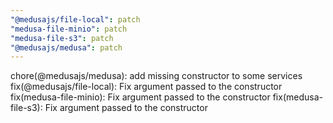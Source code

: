 ```yaml
---
"@medusajs/file-local": patch
"medusa-file-minio": patch
"medusa-file-s3": patch
"@medusajs/medusa": patch
---
```


chore(@medusajs/medusa): add missing constructor to some services
fix(@medusajs/file-local): Fix argument passed to the constructor
fix(medusa-file-minio): Fix argument passed to the constructor
fix(medusa-file-s3): Fix argument passed to the constructor